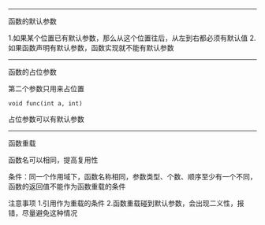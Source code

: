 ***
函数的默认参数

1.如果某个位置已有默认参数，那么从这个位置往后，从左到右都必须有默认值
2.如果函数声明有默认参数，函数实现就不能有默认参数
***
函数的占位参数

第二个参数只用来占位置

    void func(int a, int)

占位参数可以有默认参数
***
函数重载

函数名可以相同，提高复用性

条件：同一个作用域下，函数名称相同，参数类型、个数、顺序至少有一个不同，函数的返回值不能作为函数重载的条件

注意事项
1.引用作为重载的条件
2.函数重载碰到默认参数，会出现二义性，报错，尽量避免这种情况